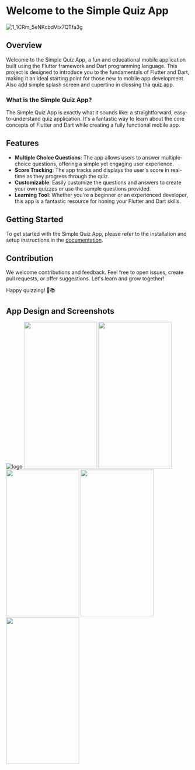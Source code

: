 # Welcome to the Simple Quiz App

![1_1CRm_5eNKcbdVtx7QTfa3g](https://github.com/boomshakalah-tech/quiz-app/assets/124114697/c1371c43-b414-40a3-b8d9-4a2e6a8227aa)


## Overview

Welcome to the Simple Quiz App, a fun and educational mobile application built using the Flutter framework and Dart programming language. This project is designed to introduce you to the fundamentals of Flutter and Dart, making it an ideal starting point for those new to mobile app development. Also add simple splash screen and cupertino in clossing tha quiz app.

### What is the Simple Quiz App?

The Simple Quiz App is exactly what it sounds like: a straightforward, easy-to-understand quiz application. It's a fantastic way to learn about the core concepts of Flutter and Dart while creating a fully functional mobile app.

## Features

- **Multiple Choice Questions**: The app allows users to answer multiple-choice questions, offering a simple yet engaging user experience.
- **Score Tracking**: The app tracks and displays the user's score in real-time as they progress through the quiz.
- **Customizable**: Easily customize the questions and answers to create your own quizzes or use the sample questions provided.
- **Learning Tool**: Whether you're a beginner or an experienced developer, this app is a fantastic resource for honing your Flutter and Dart skills.

## Getting Started

To get started with the Simple Quiz App, please refer to the installation and setup instructions in the [documentation](#).

## Contribution

We welcome contributions and feedback. Feel free to open issues, create pull requests, or offer suggestions. Let's learn and grow together!

Happy quizzing! 🚀📚

## App Design and Screenshots
![logo](https://github.com/boomshakalah-tech/quiz-app/assets/124114697/7700ba2a-d145-4c36-a844-d3af1c33a7ea)
<img src="https://github.com/boomshakalah-tech/quiz-app/assets/124114697/ce444d9a-d009-4335-a025-7f0cc818b0ed" width="200" height="400" />
<img src="https://github.com/boomshakalah-tech/quiz-app/assets/124114697/4b8ba7d1-b51c-4ae4-a78b-6c56cb3db821" width="200" height="400" />
<img src="https://github.com/boomshakalah-tech/quiz-app/assets/124114697/591435ac-df0c-4607-bda5-a0b68e8b1fa9" width="200" height="400" />
<img src="https://github.com/boomshakalah-tech/quiz-app/assets/124114697/0ed96890-3a68-4106-83fe-c6fa3a9f177f" width="200" height="400" />
<img src="https://github.com/boomshakalah-tech/quiz-app/assets/124114697/0f310478-15ae-4be4-bc6e-14dd31e7ecbd" width="200" height="400" />

